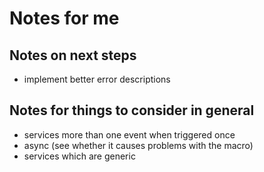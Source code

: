 # Notes for me

## Notes on next steps

- implement better error descriptions

## Notes for things to consider in general

- services more than one event when triggered once
- async (see whether it causes problems with the macro)
- services which are generic